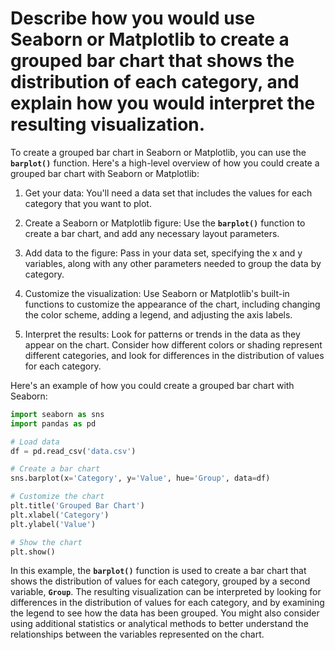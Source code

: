 # Describe how you would use Seaborn or Matplotlib to create a grouped bar chart that shows the distribution of each category, and explain how you would interpret the resulting visualization.

To create a grouped bar chart in Seaborn or Matplotlib, you can use the **`barplot()`** function. Here's a high-level overview of how you could create a grouped bar chart with Seaborn or Matplotlib:

1. Get your data: You'll need a data set that includes the values for each category that you want to plot.

2. Create a Seaborn or Matplotlib figure: Use the **`barplot()`** function to create a bar chart, and add any necessary layout parameters.

3. Add data to the figure: Pass in your data set, specifying the x and y variables, along with any other parameters needed to group the data by category.

4. Customize the visualization: Use Seaborn or Matplotlib's built-in functions to customize the appearance of the chart, including changing the color scheme, adding a legend, and adjusting the axis labels.

5. Interpret the results: Look for patterns or trends in the data as they appear on the chart. Consider how different colors or shading represent different categories, and look for differences in the distribution of values for each category.

Here's an example of how you could create a grouped bar chart with Seaborn:

```python
import seaborn as sns
import pandas as pd

# Load data
df = pd.read_csv('data.csv')

# Create a bar chart
sns.barplot(x='Category', y='Value', hue='Group', data=df)

# Customize the chart
plt.title('Grouped Bar Chart')
plt.xlabel('Category')
plt.ylabel('Value')

# Show the chart
plt.show()
```

In this example, the **`barplot()`** function is used to create a bar chart that shows the distribution of values for each category, grouped by a second variable, **`Group`**. The resulting visualization can be interpreted by looking for differences in the distribution of values for each category, and by examining the legend to see how the data has been grouped. You might also consider using additional statistics or analytical methods to better understand the relationships between the variables represented on the chart.